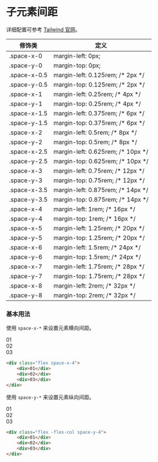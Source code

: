 # 子元素间距

详细配置可参考 [Tailwind 官网](https://www.tailwindcss.cn/docs/container)。

<Example class="h-96 -overflow-y-auto">
    <table class="table">
        <thead>
            <tr>
                <th>修饰类</th>
                <th>定义</th>
            </tr>
        </thead>
        <tbody>
            <tr>
                <td>.space-x-0</td>
                <td>margin-left: 0px;</td>
            </tr>
            <tr>
                <td>.space-y-0</td>
                <td>margin-top: 0px;</td>
            </tr>
            <tr>
                <td>.space-x-0.5</td>
                <td>margin-left: 0.125rem; /* 2px */</td>
            </tr>
            <tr>
                <td>.space-y-0.5</td>
                <td>margin-top: 0.125rem; /* 2px */</td>
            </tr>
            <tr>
                <td>.space-x-1</td>
                <td>margin-left: 0.25rem; /* 4px */</td>
            </tr>
            <tr>
                <td>.space-y-1</td>
                <td>margin-top: 0.25rem; /* 4px */</td>
            </tr>
            <tr>
                <td>.space-x-1.5</td>
                <td>margin-left: 0.375rem; /* 6px */</td>
            </tr>
            <tr>
                <td>.space-y-1.5</td>
                <td>margin-top: 0.375rem; /* 6px */</td>
            </tr>
            <tr>
                <td>.space-x-2</td>
                <td>margin-left: 0.5rem; /* 8px */</td>
            </tr>
            <tr>
                <td>.space-y-2</td>
                <td>margin-top: 0.5rem; /* 8px */</td>
            </tr>
            <tr>
                <td>.space-x-2.5</td>
                <td>margin-left: 0.625rem; /* 10px */</td>
            </tr>
            <tr>
                <td>.space-y-2.5</td>
                <td>margin-top: 0.625rem; /* 10px */</td>
            </tr>
            <tr>
                <td>.space-x-3</td>
                <td>margin-left: 0.75rem; /* 12px */</td>
            </tr>
            <tr>
                <td>.space-y-3</td>
                <td>margin-top: 0.75rem; /* 12px */</td>
            </tr>
            <tr>
                <td>.space-x-3.5</td>
                <td>margin-left: 0.875rem; /* 14px */</td>
            </tr>
            <tr>
                <td>.space-y-3.5</td>
                <td>margin-top: 0.875rem; /* 14px */</td>
            </tr>
            <tr>
                <td>.space-x-4</td>
                <td>margin-left: 1rem; /* 16px */</td>
            </tr>
            <tr>
                <td>.space-y-4</td>
                <td>margin-top: 1rem; /* 16px */</td>
            </tr>
            <tr>
                <td>.space-x-5</td>
                <td>margin-left: 1.25rem; /* 20px */</td>
            </tr>
            <tr>
                <td>.space-y-5</td>
                <td>margin-top: 1.25rem; /* 20px */</td>
            </tr>
            <tr>
                <td>.space-x-6</td>
                <td>margin-left: 1.5rem; /* 24px */</td>
            </tr>
            <tr>
                <td>.space-y-6</td>
                <td>margin-top: 1.5rem; /* 24px */</td>
            </tr>
            <tr>
                <td>.space-x-7</td>
                <td>margin-left: 1.75rem; /* 28px */</td>
            </tr>
            <tr>
                <td>.space-y-7</td>
                <td>margin-top: 1.75rem; /* 28px */</td>
            </tr>
            <tr>
                <td>.space-x-8</td>
                <td>margin-left: 2rem; /* 32px */</td>
            </tr>
            <tr>
                <td>.space-y-8</td>
                <td>margin-top: 2rem; /* 32px */</td>
            </tr>
        </tbody>
    </table>
</Example>

### 基本用法

使用 `space-x-*` 来设置元素横向间距。

<Example>
    <div class="flex space-x-4">
        <div class="primary rounded p-4">01</div>
        <div class="primary rounded p-4">02</div>
        <div class="primary rounded p-4">03</div>
    </div>
</Example>

```html
<div class="flex space-x-4">
    <div>01</div>
    <div>02</div>
    <div>03</div>
</div>
```

使用 `space-y-*` 来设置元素纵向间距。

<Example>
    <div class="flex -flex-col space-y-4">
        <div class="primary rounded p-4">01</div>
        <div class="primary rounded p-4">02</div>
        <div class="primary rounded p-4">03</div>
    </div>
</Example>

```html
<div class="flex -flex-col space-y-4">
    <div>01</div>
    <div>02</div>
    <div>03</div>
</div>
```
